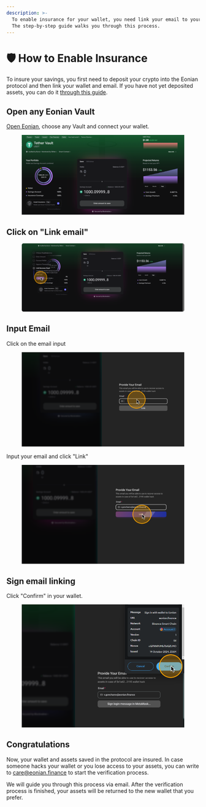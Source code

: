 ```yaml
---
description: >-
  To enable insurance for your wallet, you need link your email to your wallet.
  The step-by-step guide walks you through this process.
---
```


# 🛡️ How to Enable Insurance

To insure your savings, you first need to deposit your crypto into the Eonian protocol and then link your wallet and email. If you have not yet deposited assets, you can do it [through this guide](start-to-earn-crypto.md).

## Open any Eonian Vault

[Open Eonian](https://eonian.finance/earn), choose any Vault and connect your wallet.

<figure><img src="../../.gitbook/assets/image (10).png" alt=""><figcaption></figcaption></figure>

## Click on "Link email"

<figure><img src="../../.gitbook/assets/image (11).png" alt=""><figcaption></figcaption></figure>

## Input Email

Click on the email input

<figure><img src="../../.gitbook/assets/4fb04ed2-3564-4752-acc9-a3a44ba8e524.png" alt=""><figcaption></figcaption></figure>

Input your email and click "Link"

<figure><img src="../../.gitbook/assets/a46426f4-87f6-432d-a5c0-12f3a0f91c22.png" alt=""><figcaption></figcaption></figure>

## Sign email linking

Click "Confirm" in your wallet.

<figure><img src="../../.gitbook/assets/43a16621-e48b-4571-80bb-5ae9a14dc38b.png" alt=""><figcaption></figcaption></figure>

## Congratulations

Now, your wallet and assets saved in the protocol are insured. In case someone hacks your wallet or you lose access to your assets, you can write to [care@eonian.finance](mailto:care@eonian.finance) to start the verification process.

We will guide you through this process via email. After the verification process is finished, your assets will be returned to the new wallet that you prefer.
